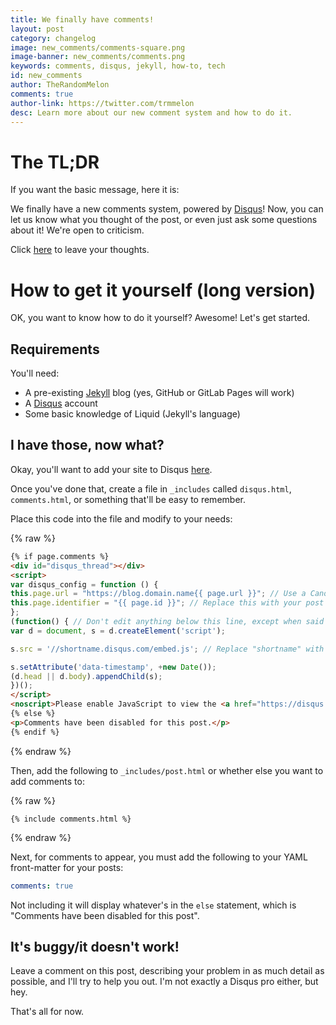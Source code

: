 ```yaml
---
title: We finally have comments!
layout: post
category: changelog
image: new_comments/comments-square.png
image-banner: new_comments/comments.png
keywords: comments, disqus, jekyll, how-to, tech
id: new_comments
author: TheRandomMelon
comments: true
author-link: https://twitter.com/trmmelon
desc: Learn more about our new comment system and how to do it.
---
```


# The TL;DR
If you want the basic message, here it is:


We finally have a new comments system, powered by <a href="https://disqus.com" target="_blank">Disqus</a>! Now, you can let us know what you thought of the post, or even just ask some questions about it! We're open to criticism.

Click <a href="#disqus_thread">here</a> to leave your thoughts.

# How to get it yourself (long version)
OK, you want to know how to do it yourself? Awesome! Let's get started.

## Requirements
You'll need:

- A pre-existing <a href="https://jekyllrb.com" target="_blank">Jekyll</a> blog (yes, GitHub or GitLab Pages will work)
- A <a href="https://disqus.com" target="_blank">Disqus</a> account
- Some basic knowledge of Liquid (Jekyll's language)

## I have those, now what?
Okay, you'll want to add your site to Disqus <a href="https://disqus.com/admin/create/" target="_blank">here</a>.

Once you've done that, create a file in ``_includes`` called ``disqus.html``, ``comments.html``, or something that'll be easy to remember.

Place this code into the file and modify to your needs:

{% raw %}
```html
{% if page.comments %}
<div id="disqus_thread"></div>
<script>
var disqus_config = function () {
this.page.url = "https://blog.domain.name{{ page.url }}"; // Use a Canonical URL
this.page.identifier = "{{ page.id }}"; // Replace this with your post's identifier
};
(function() { // Don't edit anything below this line, except when said to otherwise.
var d = document, s = d.createElement('script');

s.src = '//shortname.disqus.com/embed.js'; // Replace "shortname" with your shortname (e.g myamazingblog.disqus.com)

s.setAttribute('data-timestamp', +new Date());
(d.head || d.body).appendChild(s);
})();
</script>
<noscript>Please enable JavaScript to view the <a href="https://disqus.com/?ref_noscript" rel="nofollow">comments powered by Disqus.</a></noscript>
{% else %}
<p>Comments have been disabled for this post.</p>
{% endif %}
```
{% endraw %}

Then, add the following to ``_includes/post.html`` or whether else you want to add comments to:

{% raw %}
```liquid
{% include comments.html %}
```
{% endraw %}

Next, for comments to appear, you must add the following to your YAML front-matter for your posts:

```yaml
comments: true
```

Not including it will display whatever's in the ``else`` statement, which is "Comments have been disabled for this post".

## It's buggy/it doesn't work!
Leave a comment on this post, describing your problem in as much detail as possible, and I'll try to help you out. I'm not exactly a Disqus pro either, but hey.

That's all for now.
